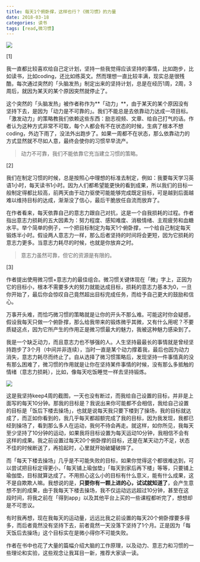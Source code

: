 ```yaml
---
title: 每天1个俯卧撑，这样也行？《微习惯》的力量
date: 2018-03-18
categories: 读书
tags: [read,微习惯]
---
```


![](/image/about_book/mini-habits.png)

[1]

我一直都比较喜欢给自己定计划，坚持一些我觉得应该坚持的事情，比如跑步，比如读书，比如coding，还比如练英文。然而理想一直比较丰满，现实总是很残酷，每次通过突然的「头脑发热」制定出来的坚持计划，总是在经历1周，2周，3周后，就因为某天的某个原因突然就停止了。

这个突然的「头脑发热」被作者称作为**「动力」**，由于某天的某个原因没有坚持下去，是因为「动力是不可靠的」。我们不能总是去依靠动力达成一项目标。「激发动力」的策略教我们依赖这些东西：励志视频、文章、给自己打气的话。作者认为这种方式非常不可取，每个人都会有不在状态的时候，生病了根本不想coding，外边下雨了，没法外出跑步了。如果一周都不在状态，那么依靠动力的方式显然就不尽如人意，最终会使你的习惯早早流产。

> 动力不可靠，我们不能依靠它充当建立习惯的策略。

[2]

我们在制定习惯的时候，总是按照心中理想的标准去制定，例如：我要每天学习英语1小时，每天读书1小时。因为人们都希望能更快的看到成果，所以我们的目标一般制定得都比较高，前两天由于动力驱使可能能够完成既定目标，可是越到后面越难以维持目标的达成，渐渐没了信心，最后干脆放任自流而放弃了。

在作者看来，每天依靠自己的意志力跟自己对抗，这是一个自我损耗的过程。作者指出意志力损耗的五大因素为：努力程度、感知难度、消极情绪、主观疲劳和血糖水平。举个简单的例子，一个把目标制定为每天1个俯卧撑，一个给自己制定每天锻炼半小时。假设两人意志力一样，那么后者坚持的时间将会更短，因为它损耗的意志力更多。当意志力耗尽的时候，也就是你放弃之时。

> 意志力虽然可靠，但它的资源是有限的。

[3]

作者提出使用微习惯+意志力的最佳组合。微习惯关键体现在「微」字上，正因为它的目标小，根本不需要多大的努力就能达成目标，损耗的意志力基本为0，一旦你开始了，最后你会惊叹自己竟然超出目标完成任务，而给予自己更大的鼓励和信心。

万事开头难，而恰巧微习惯的策略就是让你的开头不那么难。可能这时你会疑惑，假设我每天只做一个俯卧撑，那么给我带来的锻炼微乎其微，又有什么用呢？不要质疑这点，因为它所产生的作用正是微习惯最大的魅力，我被这种魅力感染到了。

我是一个缺乏动力，而且意志力也不够强的人。人生坚持最最长的事情就是曾经坚持跑步了3个月（中间并非连续），当时一直是某个动力撑着我，最后也因为动力消失，意志力耗尽而终止了。自从选择了微习惯策略后，发现坚持一件事情真的没有那么困难了，微习惯的作用就是让你在坚持某件事情的时候，没有那么多抵触的情绪（意志力损耗），比如，像每天吃饭睡觉一样去坚持锻炼。

![](/image/about_book/keep.jpg)

这是我坚持keep4周的截图，一天也没有断过，而我给自己设置的目标，并非是上面写的每天10分钟。那我的目标是？我说出来你可能都不会相信，我给自己设置的目标是「饭后下楼去操场」，也就是说每天我只要下楼到了操场，我的目标就达成了，而正如你看到的，我几乎每天都超额完成了我的目标，因为我发现，我都已经到操场了，看到那么多人在运动，我何不待会再走。就这样，如你所见，我每天至少坚持了10分钟的运动，如果我将目标设置为每天运动10分钟，我相信不会有这样的成果。我之前设置过每天20个俯卧撑的目标，还是在某天动力不足，状态不佳的时候断送了，再拾起时，心里就开始破罐破摔了。

而「每天下楼去操场」几乎是不可能失败的目标，如果你觉得这个都很难达到，可以尝试把目标定得更小，「每天铺上瑜伽垫」「每天到家后再下楼」等等，只要铺上瑜伽垫，目标就算达成了。不用担心这么小的目标有什么意义，能有什么成果，这不是自欺欺人嘛。我想说的是，**只要你有一颗上进的心，试试就知道了**，会产生意想不到的成果，由于我每天下楼去操场，我不仅运动远远超过10分钟，甚至在这段时间，将我之前在「得到app」以及其他平台上买的一些课程都听完了，想想却是不可思议。

有时我再想，现在我每天的运动量，远远比我之前设置的每天20个俯卧撑要多得多，而后者竟然没有坚持下去，前者竟然一天没落下坚持了1个月。正是因为「每天饭后去操场」这个目标实在是微小得你不可能失败。

作者在书中也花了大量的篇幅介绍大脑的工作原理，以及动力、意志力和习惯的一些理论和实验，这些观念让我耳目一新，推荐大家读一读。